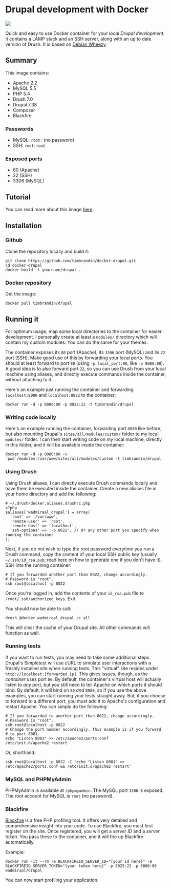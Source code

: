 Drupal development with Docker
==============================

[![](https://badge.imagelayers.io/wadmiraal/drupal.svg)](https://imagelayers.io/?images=wadmiraal/drupal:latest 'Get your own badge on imagelayers.io')

Quick and easy to use Docker container for your *local Drupal development*. It contains a LAMP stack and an SSH server, along with an up to date version of Drush. It is based on [Debian Wheezy](https://wiki.debian.org/DebianWheezy).

Summary
-------

This image contains:

* Apache 2.2
* MySQL 5.5
* PHP 5.4
* Drush 7.0
* Drupal 7.38
* Composer
* Blackfire

### Passwords

* MySQL: `root:` (no password)
* SSH: `root:root`

### Exposed ports

* 80 (Apache)
* 22 (SSH)
* 3306 (MySQL)

Tutorial
--------

You can read more about this image [here](http://wadmiraal.net/lore/2015/03/27/use-docker-to-kickstart-your-drupal-development/).

Installation
------------

### Github

Clone the repository locally and build it:

	git clone https://github.com/timbrandin/docker-drupal.git
	cd docker-drupal
	docker build -t yourname/drupal .

### Docker repository

Get the image:

	docker pull timbrandin/drupal

Running it
----------

For optimum usage, map some local directories to the container for easier development. I personally create at least a `modules/` directory which will contain my custom modules. You can do the same for your themes.

The container exposes its `80` port (Apache), its `3306` port (MySQL) and its `22` port (SSH). Make good use of this by forwarding your local ports. You should at least forward to port `80` (using `-p local_port:80`, like `-p 8080:80`). A good idea is to also forward port `22`, so you can use Drush from your local machine using aliases, and directly execute commands inside the container, without attaching to it.

Here's an example just running the container and forwarding `localhost:8080` and `localhost:8022` to the container:

	docker run -d -p 8080:80 -p 8022:22 -t timbrandin/drupal

### Writing code locally

Here's an example running the container, forwarding port `8080` like before, but also mounting Drupal's `sites/all/modules/custom/` folder to my local `modules/` folder. I can then start writing code on my local machine, directly in this folder, and it will be available inside the container:

	docker run -d -p 8080:80 -v `pwd`/modules:/var/www/sites/all/modules/custom -t timbrandin/drupal

### Using Drush

Using Drush aliases, I can directly execute Drush commands locally and have them be executed inside the container. Create a new aliases file in your home directory and add the following:

	# ~/.drush/docker.aliases.drushrc.php
	<?php
	$aliases['wadmiraal_drupal'] = array(
	  'root' => '/var/www',
	  'remote-user' => 'root',
	  'remote-host' => 'localhost',
	  'ssh-options' => '-p 8022', // Or any other port you specify when running the container
	);

Next, if you do not wish to type the root password everytime you run a Drush command, copy the content of your local SSH public key (usually `~/.ssh/id_rsa.pub`; read [here](https://help.github.com/articles/generating-ssh-keys/) on how to generate one if you don't have it). SSH into the running container:

	# If you forwarded another port than 8022, change accordingly.
	# Password is "root".
	ssh root@localhost -p 8022

Once you're logged in, add the contents of your `id_rsa.pub` file to `/root/.ssh/authorized_keys`. Exit.

You should now be able to call:

	drush @docker.wadmiraal_drupal cc all

This will clear the cache of your Drupal site. All other commands will function as well.

### Running tests

If you want to run tests, you may need to take some additional steps. Drupal's Simpletest will use cURL to simulate user interactions with a freshly installed site when running tests. This "virtual" site resides under `http://localhost:[forwarded ip]`. This gives issues, though, as the *container* uses port `80`. By default, the container's virtual host will actually listen to *any* port, but you still need to tell Apache on which ports it should bind. By default, it will bind on `80` *and* `8080`, so if you use the above examples, you can start running your tests straight away. But, if you choose to forward to a different port, you must add it to Apache's configuration and restart Apache. You can simply do the following:

	# If you forwarded to another port than 8022, change accordingly.
	# Password is "root".
	ssh root@localhost -p 8022
	# Change the port number accordingly. This example is if you forward
	# to port 8081.
	echo "Listen 8081" >> /etc/apache2/ports.conf
	/etc/init.d/apache2 restart

Or, shorthand:

	ssh root@localhost -p 8022 -C 'echo "Listen 8081" >> /etc/apache2/ports.conf && /etc/init.d/apache2 restart'

### MySQL and PHPMyAdmin

PHPMyAdmin is available at `/phpmyadmin`. The MySQL port `3306` is exposed. The root account for MySQL is `root` (no password).

### Blackfire

[Blackfire](https://blackfire.io) is a free PHP profiling tool. It offers very detailed and comprehensive insight into your code. To use Blackfire, you must first register on the site. Once registered, you will get a *server ID* and a *server token*. You pass these to the container, and it will fire up Blackfire automatically.

Example:

	docker run -it --rm -e BLACKFIREIO_SERVER_ID="[your id here]" -e BLACKFIREIO_SERVER_TOKEN="[your token here]" -p 8022:22 -p 8080:80 wadmiraal/drupal

You can now start profiling your application.
